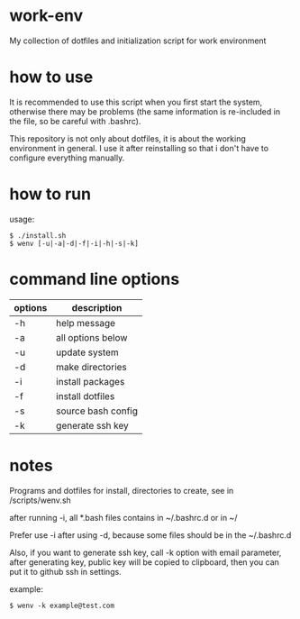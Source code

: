 # work-env
My collection of dotfiles and initialization script for work environment

# how to use
It is recommended to use this script when you first start the
system, otherwise there may be problems (the same information
is re-included in the file, so be careful with .bashrc).

This repository is not only about dotfiles, it is about the 
working environment in general. I use it after reinstalling
so that i don't have to configure everything manually.

# how to run
usage:
```shell
$ ./install.sh
$ wenv [-u|-a|-d|-f|-i|-h|-s|-k]
```

# command line options

| options | description |
| --- | --- |
| -h | help message |
| -a | all options below |
| -u | update system |
| -d | make directories |
| -i | install packages |
| -f | install dotfiles |
| -s | source bash config |
| -k | generate ssh key |

# notes

Programs and dotfiles for install, directories to create, see in /scripts/wenv.sh

after running -i, all *.bash files contains in ~/.bashrc.d or in ~/

Prefer use -i after using -d, because some files should be in the ~/.bashrc.d

Also, if you want to generate ssh key, call -k option with email parameter, after generating key, public key will be copied to clipboard, then you can put it to github ssh in settings.

example:
```shell
$ wenv -k example@test.com
```
